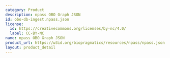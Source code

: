 ```yaml
---
category: Product
description: npass OBO Graph JSON
id: obo-db-ingest.npass.json
license:
  id: https://creativecommons.org/licenses/by-nc/4.0/
  label: CC-BY-NC
name: npass OBO Graph JSON
product_url: https://w3id.org/biopragmatics/resources/npass/npass.json
layout: product_detail
---
```

